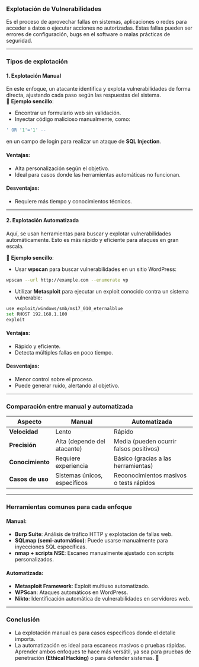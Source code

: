 ### **Explotación de Vulnerabilidades**

Es el proceso de aprovechar fallas en sistemas, aplicaciones o redes para acceder a datos o ejecutar acciones no autorizadas. Estas fallas pueden ser errores de configuración, bugs en el software o malas prácticas de seguridad.

---

### **Tipos de explotación**

#### **1. Explotación Manual**

En este enfoque, un atacante identifica y explota vulnerabilidades de forma directa, ajustando cada paso según las respuestas del sistema.  
🔑 **Ejemplo sencillo**:

- Encontrar un formulario web sin validación.
- Inyectar código malicioso manualmente, como:

```sql
' OR '1'='1' --     
```

en un campo de login para realizar un ataque de **SQL Injection**.

#### **Ventajas**:

- Alta personalización según el objetivo.
- Ideal para casos donde las herramientas automáticas no funcionan.

#### **Desventajas**:

- Requiere más tiempo y conocimientos técnicos.

---

#### **2. Explotación Automatizada**

Aquí, se usan herramientas para buscar y explotar vulnerabilidades automáticamente. Esto es más rápido y eficiente para ataques en gran escala.

🔧 **Ejemplo sencillo**:

- Usar **wpscan** para buscar vulnerabilidades en un sitio WordPress:

```bash
wpscan --url http://example.com --enumerate vp
```

- Utilizar **Metasploit** para ejecutar un exploit conocido contra un sistema vulnerable:

```bash
use exploit/windows/smb/ms17_010_eternalblue
set RHOST 192.168.1.100
exploit
```


#### **Ventajas**:

- Rápido y eficiente.
- Detecta múltiples fallas en poco tiempo.

#### **Desventajas**:

- Menor control sobre el proceso.
- Puede generar ruido, alertando al objetivo.

---

### **Comparación entre manual y automatizada**

|**Aspecto**|**Manual**|**Automatizada**|
|---|---|---|
|**Velocidad**|Lento|Rápido|
|**Precisión**|Alta (depende del atacante)|Media (pueden ocurrir falsos positivos)|
|**Conocimiento**|Requiere experiencia|Básico (gracias a las herramientas)|
|**Casos de uso**|Sistemas únicos, específicos|Reconocimientos masivos o tests rápidos|

---

### **Herramientas comunes para cada enfoque**

#### **Manual**:

- **Burp Suite**: Análisis de tráfico HTTP y explotación de fallas web.
- **SQLmap (semi-automático)**: Puede usarse manualmente para inyecciones SQL específicas.
- **nmap + scripts NSE**: Escaneo manualmente ajustado con scripts personalizados.

#### **Automatizada**:

- **Metasploit Framework**: Exploit multiuso automatizado.
- **WPScan**: Ataques automáticos en WordPress.
- **Nikto**: Identificación automática de vulnerabilidades en servidores web.

---

### **Conclusión**

- La explotación manual es para casos específicos donde el detalle importa.
- La automatización es ideal para escaneos masivos o pruebas rápidas.  
    Aprender ambos enfoques te hace más versátil, ya sea para pruebas de penetración **(Ethical Hacking)** o para defender sistemas. 🚀
